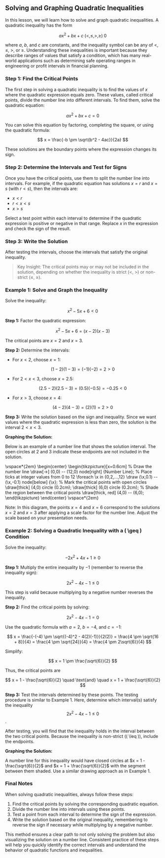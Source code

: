 ## Solving and Graphing Quadratic Inequalities

In this lesson, we will learn how to solve and graph quadratic inequalities. A quadratic inequality has the form

$$
a x^2 + b x + c \; (<, \leq, >, \geq) \; 0
$$

where $a$, $b$, and $c$ are constants, and the inequality symbol can be any of $<$, $\leq$, $>$, or $\geq$. Understanding these inequalities is important because they describe ranges of values that satisfy a condition, which has many real-world applications such as determining safe operating ranges in engineering or profit intervals in financial planning.

### Step 1: Find the Critical Points

The first step in solving a quadratic inequality is to find the values of $x$ where the quadratic expression equals zero. These values, called critical points, divide the number line into different intervals. To find them, solve the quadratic equation:

$$
a x^2 + b x + c = 0
$$

You can solve this equation by factoring, completing the square, or using the quadratic formula:

$$
x = \frac{-b \pm \sqrt{b^2 - 4ac}}{2a}
$$

These solutions are the boundary points where the expression changes its sign.

### Step 2: Determine the Intervals and Test for Signs

Once you have the critical points, use them to split the number line into intervals. For example, if the quadratic equation has solutions $x = r$ and $x = s$ (with $r < s$), then the intervals are:

- $x < r$
- $r < x < s$
- $x > s$

Select a test point within each interval to determine if the quadratic expression is positive or negative in that range. Replace $x$ in the expression and check the sign of the result.

### Step 3: Write the Solution

After testing the intervals, choose the intervals that satisfy the original inequality.

> Key Insight: The critical points may or may not be included in the solution, depending on whether the inequality is strict ($<$, $>$) or non-strict ($\leq$, $\geq$).

### Example 1: Solve and Graph the Inequality

Solve the inequality:

$$
x^2 - 5x + 6 < 0
$$

**Step 1:** Factor the quadratic expression:

$$
x^2 - 5x + 6 = (x-2)(x-3)
$$

The critical points are $x=2$ and $x=3$.

**Step 2:** Determine the intervals:

- For $x < 2$, choose $x=1$: 

$$
(1-2)(1-3) = (-1)(-2) = 2 > 0
$$

- For $2 < x < 3$, choose $x=2.5$: 

$$
(2.5-2)(2.5-3) = (0.5)(-0.5) = -0.25 < 0
$$

- For $x > 3$, choose $x=4$: 

$$
(4-2)(4-3) = (2)(1) = 2 > 0
$$

**Step 3:** Write the solution based on the sign and inequality. Since we want values where the quadratic expression is less than zero, the solution is the interval $2 < x < 3$.

**Graphing the Solution:**

Below is an example of a number line that shows the solution interval. The open circles at $2$ and $3$ indicate these endpoints are not included in the solution.

\vspace*{2em}
\begin{center}
\begin{tikzpicture}[x=0.6cm]
  % Draw the number line
  \draw[->] (0,0) -- (12,0) node[right] {Number Line};
  % Place ticks at integer values from 0 to 12
  \foreach \x in {0,2,...,12}
    \draw (\x,0.1) -- (\x,-0.1) node[below] {\x};
  % Mark the critical points with open circles
  \draw[thick] (4,0) circle (0.2cm);
  \draw[thick] (6,0) circle (0.2cm);
  % Shade the region between the critical points
  \draw[thick, red] (4,0) -- (6,0);
\end{tikzpicture}
\end{center}
\vspace*{2em}

Note: In this diagram, the points $x=4$ and $x=6$ correspond to the solutions $x=2$ and $x=3$ after applying a scale factor for the number line. Adjust the scale based on your presentation needs.

### Example 2: Solving a Quadratic Inequality with a \( \geq \) Condition

Solve the inequality:

$$
-2x^2 + 4x + 1 \geq 0
$$

**Step 1:** Multiply the entire inequality by $-1$ (remember to reverse the inequality sign):

$$
2x^2 - 4x - 1 \leq 0
$$

This step is valid because multiplying by a negative number reverses the inequality.

**Step 2:** Find the critical points by solving:

$$
2x^2 - 4x - 1 = 0
$$

Use the quadratic formula with $a=2$, $b=-4$, and $c=-1$:

$$
x = \frac{-(-4) \pm \sqrt{(-4)^2 - 4(2)(-1)}}{2(2)} = \frac{4 \pm \sqrt{16 + 8}}{4} = \frac{4 \pm \sqrt{24}}{4} = \frac{4 \pm 2\sqrt{6}}{4}
$$

Simplify:

$$
x = 1 \pm \frac{\sqrt{6}}{2}
$$

Thus, the critical points are

$$
x = 1 - \frac{\sqrt{6}}{2} \quad \text{and} \quad x = 1 + \frac{\sqrt{6}}{2}
$$

**Step 3:** Test the intervals determined by these points. The testing procedure is similar to Example 1. Here, determine which interval(s) satisfy the inequality $$2x^2 - 4x - 1 \leq 0$$.

After testing, you will find that the inequality holds in the interval between the two critical points. Because the inequality is non-strict (\( \leq \)), include the endpoints.

**Graphing the Solution:**

A number line for this inequality would have closed circles at $x = 1 - \frac{\sqrt{6}}{2}$ and $x = 1 + \frac{\sqrt{6}}{2}$ with the segment between them shaded. Use a similar drawing approach as in Example 1.

### Final Notes

When solving quadratic inequalities, always follow these steps:

1. Find the critical points by solving the corresponding quadratic equation.
2. Divide the number line into intervals using these points.
3. Test a point from each interval to determine the sign of the expression.
4. Write the solution based on the original inequality, remembering to reverse the sign if necessary while multiplying by a negative number.

This method ensures a clear path to not only solving the problem but also visualizing the solution on a number line. Consistent practice of these steps will help you quickly identify the correct intervals and understand the behavior of quadratic functions and inequalities.
